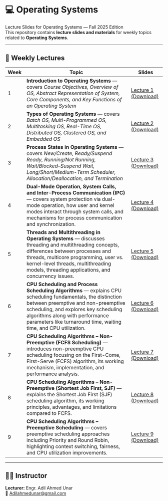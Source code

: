 # 💻 Operating Systems
Lecture Slides for Operating Systems — Fall 2025 Edition  
This repository contains **lecture slides and materials** for weekly topics related to **Operating Systems**.

---

## 📅 Weekly Lectures

| Week | Topic | Slides |
|------|--------|--------|
| 1 | **Introduction to Operating Systems** — covers *Course Objectives, Overview of OS, Abstract Representation of System, Core Components, and Key Functions of an Operating System* | [Lecture 1 (Download)](https://raw.githubusercontent.com/AdilAhmedunar/Operating_Systems-/main/Week_01_Lectures/Lecture%20%23%2001%20Introduction%20to%20Operating%20Systems.pptx) |
| 2 | **Types of Operating Systems** — covers *Batch OS, Multi-Programmed OS, Multitasking OS, Real-Time OS, Distributed OS, Clustered OS, and Embedded OS* | [Lecture 2 (Download)](https://raw.githubusercontent.com/AdilAhmedunar/Operating_Systems-/main/Week_01_Lectures/Lecture%20%23%2002%20Types%20of%20Operating%20Systems.pptx) |
| 3 | **Process States in Operating Systems** — covers *New/Create, Ready/Suspend Ready, Running/Not Running, Wait/Blocked–Suspend Wait, Long/Short/Medium-Term Scheduler, Allocation/Deallocation, and Termination* | [Lecture 3 (Download)](https://raw.githubusercontent.com/AdilAhmedunar/Operating_Systems-/main/Week_01_Lectures/Lecture%20%23%2003%20Process%20States%20in%20Operating%20Systems.pptx) |
| 4 | **Dual-Mode Operation, System Calls, and Inter-Process Communication (IPC)** — covers system protection via dual-mode operation, how user and kernel modes interact through system calls, and mechanisms for process communication and synchronization. | [Lecture 4 (Download)](https://github.com/AdilAhmedunar/Operating_Systems-/blob/a282ac599ff49b0d900161125fcabfa19b2a4a3e/Week_02_Lectures/Lecture%20%23%2004%20Dual-Mode%20Operation%2C%20System%20Calls%2C%20and%20Inter-Process%20Communication%20(IPC)%20in%20Operating%20Systems.pptx) |
| 5 | **Threads and Multithreading in Operating Systems** — discusses threading and multithreading concepts, differences between processes and threads, multicore programming, user vs. kernel-level threads, multithreading models, threading applications, and concurrency issues. | [Lecture 5 (Download)](./Week_5_Lectures/Lecture_5_Threads_and_Multithreading_in_Operating_Systems.pptx) |
| 6 | **CPU Scheduling and Process Scheduling Algorithms** — explains CPU scheduling fundamentals, the distinction between preemptive and non-preemptive scheduling, and explores key scheduling algorithms along with performance parameters like turnaround time, waiting time, and CPU utilization. | [Lecture 6 (Download)](./Week_6_Lectures/Lecture_6_CPU_Scheduling_and_Process_Scheduling_Algorithms.pptx) |
| 7 | **CPU Scheduling Algorithms – Non-Preemptive (FCFS Scheduling)** — introduces non-preemptive CPU scheduling focusing on the First-Come, First-Serve (FCFS) algorithm, its working mechanism, implementation, and performance analysis. | [Lecture 7 (Download)](./Week_7_Lectures/Lecture_7_Non_Preemptive_Scheduling_FCFS.pptx) |
| 8 | **CPU Scheduling Algorithms – Non-Preemptive (Shortest Job First, SJF)** — explains the Shortest Job First (SJF) scheduling algorithm, its working principles, advantages, and limitations compared to FCFS. | [Lecture 8 (Download)](./Week_8_Lectures/Lecture_8_Non_Preemptive_Scheduling_SJF.pptx) |
| 9 | **CPU Scheduling Algorithms – Preemptive Scheduling** — covers preemptive scheduling approaches including Priority and Round Robin, highlighting context switching, fairness, and CPU utilization improvements. | [Lecture 9 (Download)](./Week_9_Lectures/Lecture_9_Preemptive_Scheduling.pptx) |




---

## 👨‍🏫 Instructor
**Lecturer:** Engr. Adil Ahmed Unar  
📧 [Adilahmedunar@gmail.com](mailto:Adilahmedunar@gmail.com)

